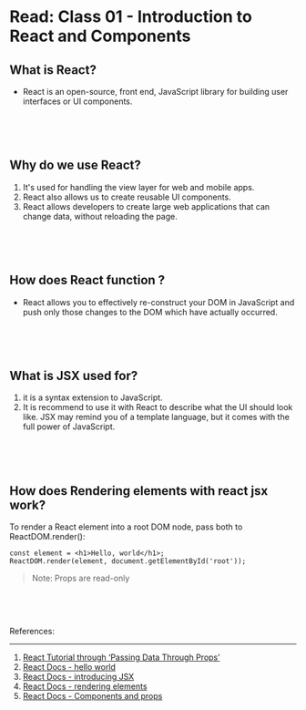# Read: Class 01 - Introduction to React and Components


## What is React?
- React is an open-source, front end, JavaScript library for building user interfaces or UI components. 

<p>&nbsp;</p>
<p>&nbsp;</p>

## Why do we use React?
1. It's used for handling the view layer for web and mobile apps.
2. React also allows us to create reusable UI components.
3. React allows developers to create large web applications that can change data, without reloading the page.
<p>&nbsp;</p>
<p>&nbsp;</p>

## How does React function ?
- React allows you to effectively re-construct your DOM in JavaScript and push only those changes to the DOM which have actually occurred.
<p>&nbsp;</p>
<p>&nbsp;</p>

## What is JSX used for?
1. it is a syntax extension to JavaScript.
2. It is recommend to use it with React to describe what the UI should look like. JSX may remind you of a template language, but it comes with the full power of JavaScript.
<p>&nbsp;</p>
<p>&nbsp;</p>

## How does Rendering elements with react jsx work?
To render a React element into a root DOM node, pass both to ReactDOM.render():

```
const element = <h1>Hello, world</h1>;
ReactDOM.render(element, document.getElementById('root'));
```

> Note: Props are read-only 
<p>&nbsp;</p>
<p>&nbsp;</p>




References:

---

1. [React Tutorial through ‘Passing Data Through Props’](https://reactjs.org/tutorial/tutorial.html)
2. [React Docs - hello world](https://reactjs.org/docs/hello-world.html)
3. [React Docs - introducing JSX](https://reactjs.org/docs/introducing-jsx.html)
4. [React Docs - rendering elements](https://reactjs.org/docs/rendering-elements.html)
5. [React Docs - Components and props](https://reactjs.org/docs/components-and-props.html)
